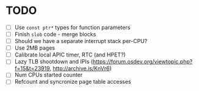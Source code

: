 # TODO

- [ ] Use `const ptr*` types for function parameters
- [ ] Finish `slob` code - merge blocks
- [ ] Should we have a separate interrupt stack per-CPU?
- [ ] Use 2MB pages
- [ ] Calibrate local APIC timer, RTC (and HPET?)
- [ ] Lazy TLB shootdown and IPIs (https://forum.osdev.org/viewtopic.php?f=15&t=23919, http://archive.is/KnVr6)
- [ ] Num CPUs started counter
- [ ] Refcount and syncronize page table accesses
